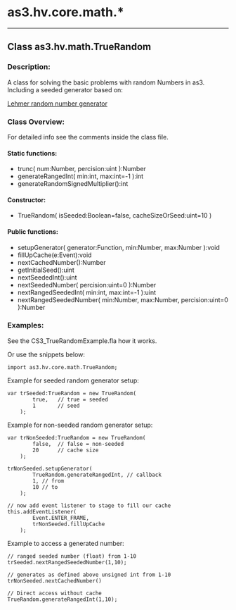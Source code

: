 # as3.hv.core.math.*

-----------------------------------
## Class as3.hv.math.TrueRandom

### Description:
A class for solving the basic problems with random Numbers in as3.
Including a seeded generator based on:

[Lehmer random number generator](http://en.wikipedia.org/wiki/Lehmer_random_number_generator) 


### Class Overview:
For detailed info see the comments inside the class file.


#### Static functions:

- trunc(
				num:Number, 
				percision:uint
			):Number
- generateRangedInt(
				min:int, 
				max:int=-1
			):int
- generateRandomSignedMultiplier():int

#### Constructor:

 * TrueRandom(
				isSeeded:Boolean=false,
				cacheSizeOrSeed:uint=10
			)

#### Public functions:

- setupGenerator(
				generator:Function,
				min:Number,
				max:Number
			):void
- fillUpCache(e:Event):void
- nextCachedNumber():Number
- getInitialSeed():uint
- nextSeededInt():uint
- nextSeededNumber(
				percision:uint=0
			):Number
- nextRangedSeededInt(
				min:int, 
				max:int=-1
			):uint
- nextRangedSeededNumber(
				min:Number, 
				max:Number,
				percision:uint=0
			):Number

### Examples:
See the CS3_TrueRandomExample.fla how it works.

Or use the snippets below:

	import as3.hv.core.math.TrueRandom;

Example for seeded random generator setup:

	var trSeeded:TrueRandom = new TrueRandom(
			true,	// true = seeded
			1		// seed
		);

Example for non-seeded random generator setup:

	var trNonSeeded:TrueRandom = new TrueRandom(
			false,	// false = non-seeded
			20		// cache size
		);
	
	trNonSeeded.setupGenerator(
			TrueRandom.generateRangedInt, // callback
			1, // from
			10 // to
		);

	// now add event listener to stage to fill our cache
	this.addEventListener(
			Event.ENTER_FRAME, 
			trNonSeeded.fillUpCache 
		);

Example to access a generated number:
	
	// ranged seeded number (float) from 1-10
	trSeeded.nextRangedSeededNumber(1,10);
	
	// generates as defined above unsigned int from 1-10
	trNonSeeded.nextCachedNumber()

	// Direct access without cache
	TrueRandom.generateRangedInt(1,10);

